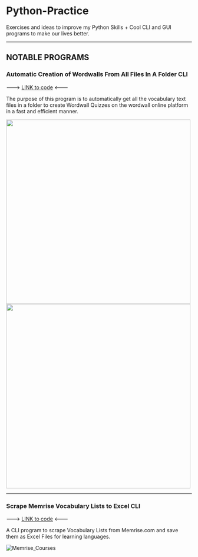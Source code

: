 # Python-Practice
Exercises and ideas to improve my Python Skills + Cool CLI and GUI programs to make our lives better.

---

## NOTABLE PROGRAMS

### Automatic Creation of Wordwalls From All Files In A Folder CLI 
---> [LINK to code](https://github.com/GeroZayas/Python-Practice/blob/main/Create_Wordwalls_From_All_Files_In_Folder.py) <---

The purpose of this program is to automatically get all the vocabulary text files in a folder to create Wordwall Quizzes on the wordwall online platform in a fast and efficient manner.

<img src="https://user-images.githubusercontent.com/77191089/221022358-086dee8e-4415-40d9-869f-9d77556dacdd.png" width="500" />
<img src="https://user-images.githubusercontent.com/77191089/221022498-4dca85b8-14fe-4282-a987-d3d1387af8e4.png" width="500" />

---

### Scrape Memrise Vocabulary Lists to Excel CLI
---> [LINK to code](https://github.com/GeroZayas/Python-Practice/blob/main/Extract_Vocab_From_Memrise_Courses_to_Excel.py) <---

A CLI program to scrape Vocabulary Lists from Memrise.com and save them as Excel Files for learning languages.

![Memrise_Courses](https://user-images.githubusercontent.com/77191089/221027161-06db0ee4-bd32-460e-b4ad-01c07f7e58ad.gif)

